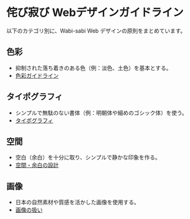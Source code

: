 # 侘び寂び Webデザインガイドライン

以下のカテゴリ別に、Wabi-sabi Web デザインの原則をまとめています。

## 色彩
- 抑制された落ち着きのある色（例：淡色、土色）を基本とする。
- [色彩ガイドライン](./colors.md)

## タイポグラフィ
- シンプルで無駄のない書体（例：明朝体や細めのゴシック体）を使う。
- [タイポグラフィ](./typography.md)

## 空間
- 空白（余白）を十分に取り、シンプルで静かな印象を作る。
- [空間・余白の設計](./spacing.md)

## 画像
- 日本の自然素材や質感を活かした画像を使用する。
- [画像の扱い](./imagery.md)
